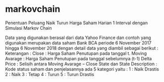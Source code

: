 # markovchain
Penentuan Peluang Naik Turun Harga Saham Harian 1 Interval dengan Simulasi Markov Chain

Data yang digunakan berasal dari data Yahoo Finance dan contoh yang digunakan merupakan data saham Bank BCA periode 6 November 2017 hingga 6 November 2018 dengan detail data yang diambil sebagai berikut :
<br>
Keterangan :
	Close : Harga Saham Penutupan pada tanggal t.
	Moving Avarage : Harga Saham Penutupan pada tanggal sebelumnya (t-1)
	Delta Price : Selisih antara Moving Avarage – Close
	State dan State Description : Kode status saham dan penjelasannya ada 5 kategori yaitu :
	1 : Naik Drastis
	2 : Naik
	3 : Tetap
	4 : Turun
	5 : Turun Drastis
